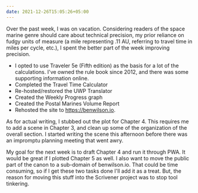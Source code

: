 ```yaml
---
date: 2021-12-26T15:05:26+05:00
---
```


Over the past week, I was on vacation. Considering readers of the space marine genre should care about technical precision, my prior reliance on fudgy units of measure (a mile representing .11 AU, referring to travel time in miles per cycle, etc.), I spent the better part of the week improving precision.

* I opted to use Traveler 5e (Fifth edition) as the basis for a lot of the calculations. I've owned the rule book since 2012, and there was some supporting information online.
* Completed the Travel Time Calculator
* Re-hosted/restored the UWP Translator
* Created the Weekly Progress graph
* Created the Postal Marines Volume Report
* Rehosted the site to https://benwilson.io.

As for actual writing, I stubbed out the plot for Chapter 4. This requires me to add a scene in Chapter 3, and clean up some of the organization of the overall section. I started writing the scene this afternoon before there was an impromptu planning meeting that went awry.

My goal for the next week is to draft Chapter 4 and run it through PWA. It would be great if I plotted Chapter 5 as well. I also want to move the public part of the canon to a sub-domain of benwilson.io. That could be time consuming, so if I get these two tasks done I'll add it as a treat. But, the reason for moving this stuff into the Scrivener project was to stop tool tinkering.